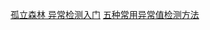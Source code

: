 [孤立森林 异常检测入门](https://www.jianshu.com/p/5af3c66e0410)
[五种常用异常值检测方法](https://www.secrss.com/articles/11994)

